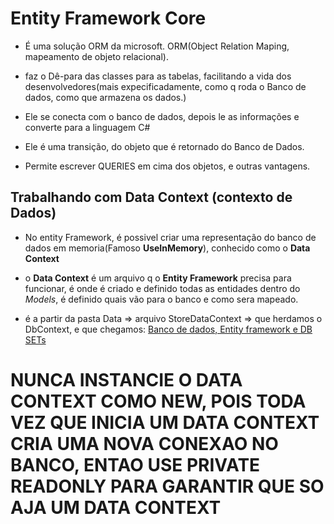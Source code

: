 # Entity Framework Core

- É uma solução ORM da microsoft.
ORM(Object Relation Maping, mapeamento de objeto relacional).

- faz o Dê-para das classes para as tabelas, facilitando a vida dos desenvolvedores(mais expecificadamente, como q roda o Banco de dados, como que armazena os dados.)

- Ele se conecta com o banco de dados, depois le as informações e converte para a linguagem C#

- Ele é uma transição, do objeto que é retornado do Banco de Dados.

- Permite escrever QUERIES em cima dos objetos, e outras vantagens.

## Trabalhando com Data Context (contexto de Dados)

- No entity Framework, é possivel criar uma representação do banco de dados em memoria(Famoso **UseInMemory**), conhecido como o **Data Context**

- o **Data Context** é um arquivo q o **Entity Framework** precisa para funcionar, é onde é criado e definido todas as entidades dentro do *Models*, é definido quais vão para o banco e como sera mapeado.

- é a partir da pasta Data => arquivo StoreDataContext => que herdamos o DbContext, e que chegamos: [Banco de dados, Entity framework e DB SETs]()

# NUNCA INSTANCIE O DATA CONTEXT COMO NEW, POIS TODA VEZ QUE INICIA UM DATA CONTEXT CRIA UMA NOVA CONEXAO NO BANCO, ENTAO USE **PRIVATE READONLY** PARA GARANTIR QUE SO AJA UM DATA CONTEXT